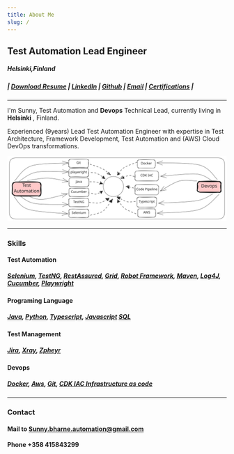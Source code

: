 ```yaml
---
title: About Me
slug: /
---
```


## Test Automation Lead Engineer

##### Helsinki,Finland

##### | [Download Resume](/resume/TestAutomation_Specialist_SunnyBharne_Helsinki.pdf) | [LinkedIn](https://www.linkedin.com/in/sunnybharne) | [Github](https://github.com/sunnyRavindra) | [Email](mailto:sunny.bharne.automation@gmail.com?subject=Test_Automation_Expert) | [Certifications](https://www.linkedin.com/in/sunnybharne/details/certifications/) |


-----


I'm Sunny, Test Automation and **Devops** Technical Lead, currently living in **Helsinki** , Finland.

Experienced (9years) Lead Test Automation Engineer with expertise in Test
Architecture, Framework Development, Test Automation and (AWS) Cloud DevOps
transformations.

![Banner](./static/Banner.svg)

-----

### Skills 

#### Test Automation
##### [Selenium](https://botcat.org/1Selenium), [TestNG](https://botcat.org/1TestNG), [RestAssured](https://botcat.org/2RestAssured), [Grid](https://botcat.org/2Grid), [Robot Framework](https://botcat.org/Robot-Framework), [Maven](https://botcat.org/2Maven), [Log4J](https://botcat.org/2Log4J), [Cucumber](https://botcat.org/2Log4J), [Playwright](https://botcat.org/)

#### Programing Language
##### [Java](https://botcat.org/ProgramingLanguage/Java), [Python](https://botcat.org/ProgramingLanguage/Python), [Typescript](https://botcat.org/ProgramingLanguage/Typescript), [Javascript](https://botcat.org/ProgramingLanguage/Javascript) [SQL](https://botcat.org/Testing#sql-data-manupulation) 

#### Test Management
##### [Jira](https://botcat.org/3Jira), [Xray](https://botcat.org/3Xray), [Zpheyr](https://botcat.org/2Zpheyr)

#### Devops
##### [Docker](https://botcat.org/3Docker), [Aws](https://botcat.org/3Aws), [Git](https://botcat.org/2Git), [CDK IAC Infrastructure as code](https://botcat.org/3CDK) 

-----

### Contact

#### Mail to Sunny.bharne.automation@gmail.com
#### Phone +358 415843299
